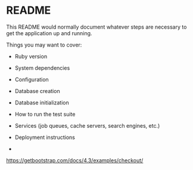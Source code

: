 # README

This README would normally document whatever steps are necessary to get the
application up and running.

Things you may want to cover:

* Ruby version

* System dependencies

* Configuration

* Database creation

* Database initialization

* How to run the test suite

* Services (job queues, cache servers, search engines, etc.)

* Deployment instructions

* 

https://getbootstrap.com/docs/4.3/examples/checkout/
<!--https://www.freecodecamp.org/news/lets-create-an-intermediate-level-ruby-on-rails-application-d7c6e997c63f/#navigation-bar-->
<!--https://docs.midtrans.com/en/core_  api/integration_card_basic.html-->
<!--https://github.com/jessepollak/card/-->
<!--file:///Users/wandersen/Downloads/Login_v4/index.html-->



<!--# TODO List:-->
<!--1. Create function to customer to input payment link details-->
<!--2. Create a function to change from generated link into a payment link object-->
<!--3. Create Midtrans client-->
<!--4. Create initial screen to see goods to be purchased-->
<!--5. Create Credit Card Charging UI-->
<!--6. Create UI for Multiple credit card charging-->
<!--7. Beautify Devise login button-->
<!--8. built proper dashboard style for payment link generation-->
<!--9. implement document.execCommand("copy") copy text funcion-->

